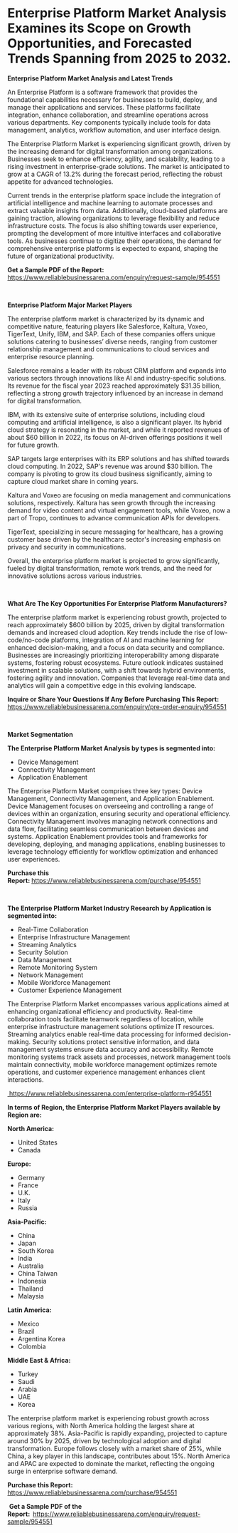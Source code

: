 <p><h1>Enterprise Platform Market Analysis Examines its Scope on Growth Opportunities, and Forecasted Trends Spanning from 2025 to 2032.</h1></p><p><strong>Enterprise Platform Market Analysis and Latest Trends</strong></p>
<p><p>An Enterprise Platform is a software framework that provides the foundational capabilities necessary for businesses to build, deploy, and manage their applications and services. These platforms facilitate integration, enhance collaboration, and streamline operations across various departments. Key components typically include tools for data management, analytics, workflow automation, and user interface design.</p><p>The Enterprise Platform Market is experiencing significant growth, driven by the increasing demand for digital transformation among organizations. Businesses seek to enhance efficiency, agility, and scalability, leading to a rising investment in enterprise-grade solutions. The market is anticipated to grow at a CAGR of 13.2% during the forecast period, reflecting the robust appetite for advanced technologies.</p><p>Current trends in the enterprise platform space include the integration of artificial intelligence and machine learning to automate processes and extract valuable insights from data. Additionally, cloud-based platforms are gaining traction, allowing organizations to leverage flexibility and reduce infrastructure costs. The focus is also shifting towards user experience, prompting the development of more intuitive interfaces and collaborative tools. As businesses continue to digitize their operations, the demand for comprehensive enterprise platforms is expected to expand, shaping the future of organizational productivity.</p></p>
<p><strong>Get a Sample PDF of the Report:&nbsp;</strong> <a href="https://www.reliablebusinessarena.com/enquiry/request-sample/954551?utm_campaign=3565&utm_medium=2&utm_source=Github&utm_content=ia&utm_term=18042025&utm_id=enterprise-platform">https://www.reliablebusinessarena.com/enquiry/request-sample/954551</a></p>
<p>&nbsp;</p>
<p><strong>Enterprise Platform Major Market Players</strong></p>
<p><p>The enterprise platform market is characterized by its dynamic and competitive nature, featuring players like Salesforce, Kaltura, Voxeo, TigerText, Unify, IBM, and SAP. Each of these companies offers unique solutions catering to businesses’ diverse needs, ranging from customer relationship management and communications to cloud services and enterprise resource planning.</p><p>Salesforce remains a leader with its robust CRM platform and expands into various sectors through innovations like AI and industry-specific solutions. Its revenue for the fiscal year 2023 reached approximately $31.35 billion, reflecting a strong growth trajectory influenced by an increase in demand for digital transformation.</p><p>IBM, with its extensive suite of enterprise solutions, including cloud computing and artificial intelligence, is also a significant player. Its hybrid cloud strategy is resonating in the market, and while it reported revenues of about $60 billion in 2022, its focus on AI-driven offerings positions it well for future growth.</p><p>SAP targets large enterprises with its ERP solutions and has shifted towards cloud computing. In 2022, SAP's revenue was around $30 billion. The company is pivoting to grow its cloud business significantly, aiming to capture cloud market share in coming years.</p><p>Kaltura and Voxeo are focusing on media management and communications solutions, respectively. Kaltura has seen growth through the increasing demand for video content and virtual engagement tools, while Voxeo, now a part of Tropo, continues to advance communication APIs for developers.</p><p>TigerText, specializing in secure messaging for healthcare, has a growing customer base driven by the healthcare sector's increasing emphasis on privacy and security in communications.</p><p>Overall, the enterprise platform market is projected to grow significantly, fueled by digital transformation, remote work trends, and the need for innovative solutions across various industries.</p></p>
<p>&nbsp;</p>
<p><strong>What Are The Key Opportunities For Enterprise Platform Manufacturers?</strong></p>
<p><p>The enterprise platform market is experiencing robust growth, projected to reach approximately $600 billion by 2025, driven by digital transformation demands and increased cloud adoption. Key trends include the rise of low-code/no-code platforms, integration of AI and machine learning for enhanced decision-making, and a focus on data security and compliance. Businesses are increasingly prioritizing interoperability among disparate systems, fostering robust ecosystems. Future outlook indicates sustained investment in scalable solutions, with a shift towards hybrid environments, fostering agility and innovation. Companies that leverage real-time data and analytics will gain a competitive edge in this evolving landscape.</p></p>
<p><strong>Inquire or Share Your Questions If Any Before Purchasing This Report:</strong> <a href="https://www.reliablebusinessarena.com/enquiry/pre-order-enquiry/954551?utm_campaign=3565&utm_medium=2&utm_source=Github&utm_content=ia&utm_term=18042025&utm_id=enterprise-platform">https://www.reliablebusinessarena.com/enquiry/pre-order-enquiry/954551</a></p>
<p>&nbsp;</p>
<p><strong>Market Segmentation</strong></p>
<p><strong>The Enterprise Platform Market Analysis by types is segmented into:</strong></p>
<p><ul><li>Device Management</li><li>Connectivity Management</li><li>Application Enablement</li></ul></p>
<p><p>The Enterprise Platform Market comprises three key types: Device Management, Connectivity Management, and Application Enablement. Device Management focuses on overseeing and controlling a range of devices within an organization, ensuring security and operational efficiency. Connectivity Management involves managing network connections and data flow, facilitating seamless communication between devices and systems. Application Enablement provides tools and frameworks for developing, deploying, and managing applications, enabling businesses to leverage technology efficiently for workflow optimization and enhanced user experiences.</p></p>
<p><strong>Purchase this Report:&nbsp;</strong><a href="https://www.reliablebusinessarena.com/purchase/954551?utm_campaign=3565&utm_medium=2&utm_source=Github&utm_content=ia&utm_term=18042025&utm_id=enterprise-platform">https://www.reliablebusinessarena.com/purchase/954551</a></p>
<p>&nbsp;</p>
<p><strong>The Enterprise Platform Market Industry Research by Application is segmented into:</strong></p>
<p><ul><li>Real-Time Collaboration</li><li>Enterprise Infrastructure Management</li><li>Streaming Analytics</li><li>Security Solution</li><li>Data Management</li><li>Remote Monitoring System</li><li>Network Management</li><li>Mobile Workforce Management</li><li>Customer Experience Management</li></ul></p>
<p><p>The Enterprise Platform Market encompasses various applications aimed at enhancing organizational efficiency and productivity. Real-time collaboration tools facilitate teamwork regardless of location, while enterprise infrastructure management solutions optimize IT resources. Streaming analytics enable real-time data processing for informed decision-making. Security solutions protect sensitive information, and data management systems ensure data accuracy and accessibility. Remote monitoring systems track assets and processes, network management tools maintain connectivity, mobile workforce management optimizes remote operations, and customer experience management enhances client interactions.</p></p>
<p><a href="https://www.reliablebusinessarena.com/enterprise-platform-r954551?utm_campaign=3565&utm_medium=2&utm_source=Github&utm_content=ia&utm_term=18042025&utm_id=enterprise-platform">&nbsp;https://www.reliablebusinessarena.com/enterprise-platform-r954551</a></p>
<p><strong>In terms of Region, the Enterprise Platform Market Players available by Region are:</strong></p>
<p>
    <p> <strong> North America: </strong>
        <ul>
            <li>United States</li>
            <li>Canada</li>
        </ul>
        </p> 
    <p> <strong> Europe: </strong>
        <ul>
            <li>Germany</li>
            <li>France</li>
            <li>U.K.</li>
            <li>Italy</li>
            <li>Russia</li>
        </ul>
        </p> 
    <p> <strong> Asia-Pacific: </strong>
        <ul>
            <li>China</li>
            <li>Japan</li>
            <li>South Korea</li>
            <li>India</li>
            <li>Australia</li>
            <li>China Taiwan</li>
            <li>Indonesia</li>
            <li>Thailand</li>
            <li>Malaysia</li>
        </ul>
        </p> 
    <p> <strong> Latin America: </strong>
        <ul>
            <li>Mexico</li>
            <li>Brazil</li>
            <li>Argentina Korea</li>
            <li>Colombia</li>
        </ul>
        </p> 
    <p> <strong> Middle East & Africa: </strong>
        <ul>
            <li>Turkey</li>
            <li>Saudi</li>
            <li>Arabia</li>
            <li>UAE</li>
            <li>Korea</li>
        </ul>
    </p>
    </p>
<p><p>The enterprise platform market is experiencing robust growth across various regions, with North America holding the largest share at approximately 38%. Asia-Pacific is rapidly expanding, projected to capture around 30% by 2025, driven by technological adoption and digital transformation. Europe follows closely with a market share of 25%, while China, a key player in this landscape, contributes about 15%. North America and APAC are expected to dominate the market, reflecting the ongoing surge in enterprise software demand.</p></p>
<p><strong>Purchase this Report: </strong><a href="https://www.reliablebusinessarena.com/purchase/954551?utm_campaign=3565&utm_medium=2&utm_source=Github&utm_content=ia&utm_term=18042025&utm_id=enterprise-platform">https://www.reliablebusinessarena.com/purchase/954551</a></p>
<p>&nbsp;<strong>Get a Sample PDF of the Report:&nbsp;&nbsp;</strong><a href="https://www.reliablebusinessarena.com/enquiry/request-sample/954551?utm_campaign=3565&utm_medium=2&utm_source=Github&utm_content=ia&utm_term=18042025&utm_id=enterprise-platform">https://www.reliablebusinessarena.com/enquiry/request-sample/954551</a></p>
<p><strong></strong></p>
<p><p></p><p></p><p></p></p>